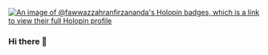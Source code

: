 [![An image of @fawwazzahranfirzananda's Holopin badges, which is a link to view their full Holopin profile](https://holopin.me/fawwazzahranfirzananda)](https://holopin.io/@fawwazzahranfirzananda)

### Hi there 👋

<!--
**FawwazZahranFirzananda/FawwazZahranFirzananda** is a ✨ _special_ ✨ repository because its `README.md` (this file) appears on your GitHub profile.

Here are some ideas to get you started:

- 🔭 I’m currently working on ...
- 🌱 I’m currently learning ...
- 👯 I’m looking to collaborate on ...
- 🤔 I’m looking for help with ...
- 💬 Ask me about ...
- 📫 How to reach me: ...
- 😄 Pronouns: ...
- ⚡ Fun fact: ...
-->
